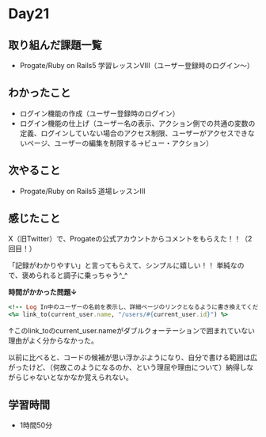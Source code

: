 # Day21
## 取り組んだ課題一覧
- Progate/Ruby on Rails5 学習レッスンⅧ（ユーザー登録時のログイン〜）
## わかったこと
- ログイン機能の作成（ユーザー登録時のログイン）
- ログイン機能の仕上げ（ユーザー名の表示、アクション側での共通の変数の定義、ログインしていない場合のアクセス制限、ユーザーがアクセスできないページ、ユーザーの編集を制限する→ビュー・アクション）
## 次やること
- Progate/Ruby on Rails5 道場レッスンⅢ
## 感じたこと
X（旧Twitter）で、Progateの公式アカウントからコメントをもらえた！！（2回目！）
 
「記録がわかりやすい」と言ってもらえて、シンプルに嬉しい！！
単純なので、褒められると調子に乗っちゃう^_^
 
**時間がかかった問題↓**

``` ruby
<!-- Log In中のユーザーの名前を表示し、詳細ページのリンクとなるように書き換えてください -->
<%= link_to(current_user.name, "/users/#{current_user.id}") %>
```

↑このlink_toのcurrent_user.nameがダブルクォーテーションで囲まれていない理由がよく分からなかった。
 
以前に比べると、コードの候補が思い浮かぶようになり、自分で書ける範囲は広がったけど、（何故このようになるのか、という理屈や理由について）納得しながらじゃないとなかなか覚えられない。

## 学習時間
- 1時間50分
